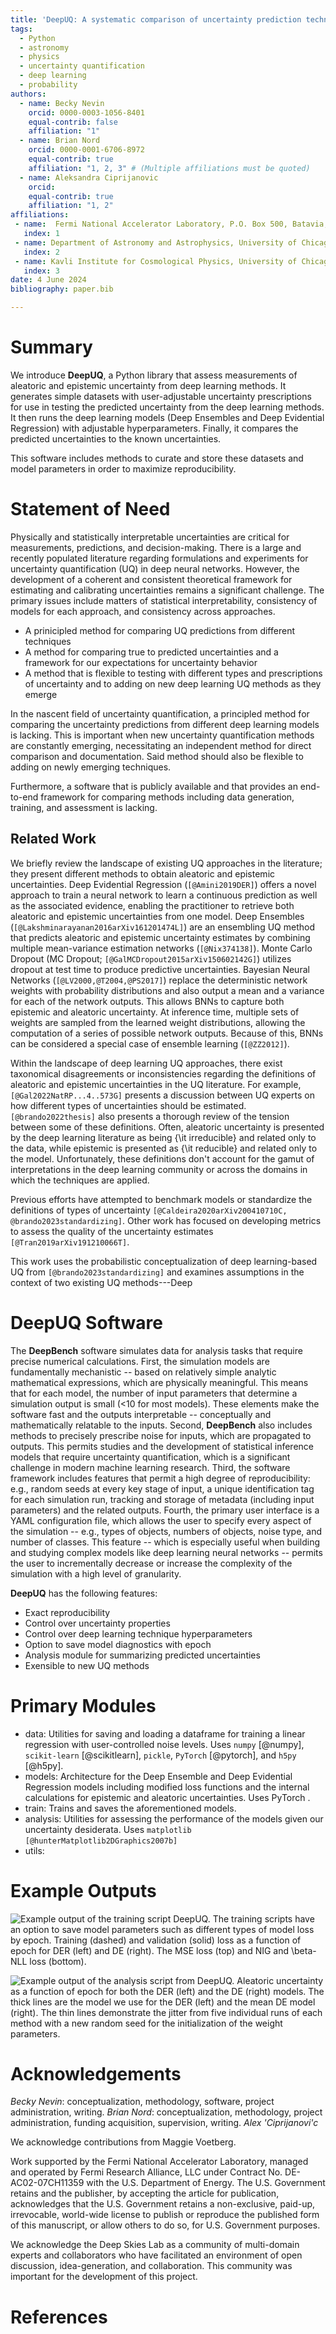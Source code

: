 ```yaml
---
title: 'DeepUQ: A systematic comparison of uncertainty prediction techniques in deep learning'
tags:
  - Python
  - astronomy
  - physics
  - uncertainty quantification
  - deep learning
  - probability
authors:
  - name: Becky Nevin
    orcid: 0000-0003-1056-8401
    equal-contrib: false
    affiliation: "1"
  - name: Brian Nord
    orcid: 0000-0001-6706-8972
    equal-contrib: true
    affiliation: "1, 2, 3" # (Multiple affiliations must be quoted)
  - name: Aleksandra Ciprijanovic
    orcid: 
    equal-contrib: true
    affiliation: "1, 2"
affiliations:
 - name:  Fermi National Accelerator Laboratory, P.O. Box 500, Batavia, IL 60510
   index: 1
 - name: Department of Astronomy and Astrophysics, University of Chicago, 5801 S Ellis Ave, Chicago, IL 60637
   index: 2
 - name: Kavli Institute for Cosmological Physics, University of Chicago, 5801 S Ellis Ave, Chicago, IL 60637
   index: 3
date: 4 June 2024
bibliography: paper.bib

---
```



# Summary
We introduce **DeepUQ**, a Python library that assess measurements of aleatoric and epistemic uncertainty from deep learning methods. It generates simple datasets with user-adjustable uncertainty prescriptions for use in testing the predicted uncertainty from the deep learning methods. It then runs the deep learning models (Deep Ensembles and Deep Evidential Regression) with adjustable hyperparameters. Finally, it compares the predicted uncertainties to the known uncertainties.

This software includes methods to curate and store these datasets and model parameters in order to maximize reproducibility.


# Statement of Need
Physically and statistically interpretable uncertainties are critical for measurements, predictions, and decision-making. There is a large and recently populated literature regarding formulations and experiments for uncertainty quantification (UQ) in deep neural networks. However, the development of a coherent and consistent theoretical framework for estimating and calibrating uncertainties remains a significant challenge. The primary issues include matters of statistical interpretability, consistency of models for each approach, and consistency across approaches. 


* A prinicipled method for comparing UQ predictions from different techniques
* A method for comparing true to predicted uncertainties and a framework for our expectations for uncertainty behavior
* A method that is flexible to testing with different types and prescriptions of uncertainty and to adding on new deep learning UQ methods as they emerge

In the nascent field of uncertainty quantification, a principled method for comparing the uncertainty predictions from different deep learning models is lacking. This is important when new uncertainty quantification methods are constantly emerging, necessitating an independent method for direct comparison and documentation. Said method should also be flexible to adding on newly emerging techniques.

Furthermore, a software that is publicly available and that provides an end-to-end framework for comparing methods including data generation, training, and assessment is lacking.


## Related Work




We briefly review the landscape of existing UQ approaches in the literature; they present different methods to obtain aleatoric and epistemic uncertainties.
Deep Evidential Regression (`[@Amini2019DER]`) offers a novel approach to train a neural network to learn a continuous prediction as well as the associated evidence, enabling the practitioner to retrieve both aleatoric and epistemic uncertainties from one model.
Deep Ensembles (`[@Lakshminarayanan2016arXiv161201474L]`) are an ensembling UQ method that predicts aleatoric and epistemic uncertainty estimates by combining multiple mean-variance estimation networks (`[@Nix374138]`). 
Monte Carlo Dropout (MC Dropout; `[@GalMCDropout2015arXiv150602142G]`) utilizes dropout at test time to produce predictive uncertainties.
Bayesian Neural Networks (`[@LV2000,@T2004,@PS2017]`) replace the deterministic network weights with probability distributions and also output a mean and a variance for each of the network outputs. 
This allows BNNs to capture both epistemic and aleatoric uncertainty. At inference time, multiple sets of weights are sampled from the learned weight distributions, allowing the computation of a series of possible network outputs. Because of this, BNNs can be considered a special case of ensemble learning (`[@ZZ2012]`).


Within the landscape of deep learning UQ approaches, there exist taxonomical disagreements or inconsistencies regarding the definitions of aleatoric and epistemic uncertainties in the UQ literature.
For example, `[@Gal2022NatRP...4..573G]` presents a discussion between UQ experts on how different types of uncertainties should be estimated.
`[@brando2022thesis]` also presents a thorough review of the tension between some of these definitions.
Often, aleatoric uncertainty is presented by the deep learning literature as being {\it irreducible} and related only to the data, while epistemic is presented as {\it reducible} and related only to the model.
Unfortunately, these definitions don't account for the gamut of interpretations in the deep learning community or across the domains in which the techniques are applied.


Previous efforts have attempted to benchmark models or standardize the definitions of types of uncertainty `[@Caldeira2020arXiv200410710C, @brando2023standardizing]`.
Other work has focused on developing metrics to assess the quality of the uncertainty estimates `[@Tran2019arXiv191210066T]`.

This work uses the probabilistic conceptualization of deep learning-based UQ from `[@brando2023standardizing]` and examines assumptions in the context of two existing UQ methods---Deep 



# DeepUQ Software 

The **DeepBench** software simulates data for analysis tasks that require precise numerical calculations. First, the simulation models are fundamentally mechanistic -- based on relatively simple analytic mathematical expressions, which are physically meaningful. This means that for each model, the number of input parameters that determine a simulation output is small (<$10$ for most models). These elements make the software fast and the outputs interpretable -- conceptually and mathematically relatable to the inputs. Second, **DeepBench** also includes methods to precisely prescribe noise for inputs, which are propagated to outputs. This permits studies and the development of statistical inference models that require uncertainty quantification, which is a significant challenge in modern machine learning research. Third, the software framework includes features that permit a high degree of reproducibility: e.g., random seeds at every key stage of input, a unique identification tag for each simulation run, tracking and storage of metadata (including input parameters) and the related outputs. Fourth, the primary user interface is a YAML configuration file, which allows the user to specify every aspect of the simulation -- e.g., types of objects, numbers of objects, noise type, and number of classes. This feature -- which is especially useful when building and studying complex models like deep learning neural networks -- permits the user to incrementally decrease or increase the complexity of the simulation with a high level of granularity.


**DeepUQ** has the following features:

* Exact reproducibility
* Control over uncertainty properties
* Control over deep learning technique hyperparameters
* Option to save model diagnostics with epoch
* Analysis module for summarizing predicted uncertainties
* Exensible to new UQ methods


# Primary Modules 

* data: Utilities for saving and loading a dataframe for training a linear regression with user-controlled noise levels. Uses `numpy` [@numpy], `scikit-learn` [@scikitlearn], `pickle`, `PyTorch` [@pytorch], and `h5py` [@h5py].
* models: Architecture for the Deep Ensemble and Deep Evidential Regression models including modified loss functions and the internal calculations for epistemic and aleatoric uncertainties. Uses PyTorch .
* train: Trains and saves the aforementioned models.
* analysis: Utilities for assessing the performance of the models given our uncertainty desiderata. Uses `matplotlib` `[@hunterMatplotlib2DGraphics2007b]`
* utils:

# Example Outputs 

![Example output of the training script **DeepUQ**. The training scripts have an option to save model parameters such as different types of model loss by epoch. Training (dashed) and validation (solid) loss as a function of epoch for DER (left) and DE (right). The MSE loss (top) and NIG and $\beta$-NLL loss (bottom).](figures/all_loss.png)

![Example output of the analysis script from **DeepUQ**. Aleatoric uncertainty as a function of epoch for both the DER (left) and the DE (right) models. The thick lines are the model we use for the DER (left) and the mean DE model (right). The thin lines demonstrate the jitter from five individual runs of each method with a new random seed for the initialization of the weight parameters.](figures/aleatoric_and_jitter.png)

# Acknowledgements

*Becky Nevin*: conceptualization, methodology, software, project administration, writing. *Brian Nord*: conceptualization, methodology, project administration, funding acquisition, supervision, writing. *Alex \'Ciprijanovi\'c* 

We acknowledge contributions from Maggie Voetberg.

Work supported by the Fermi National Accelerator Laboratory, managed and operated by Fermi Research Alliance, LLC under Contract No. DE-AC02-07CH11359 with the U.S. Department of Energy. The U.S. Government retains and the publisher, by accepting the article for publication, acknowledges that the U.S. Government retains a non-exclusive, paid-up, irrevocable, world-wide license to publish or reproduce the published form of this manuscript, or allow others to do so, for U.S. Government purposes.

We acknowledge the Deep Skies Lab as a community of multi-domain experts and collaborators who have facilitated an environment of open discussion, idea-generation, and collaboration. This community was important for the development of this project.


# References
